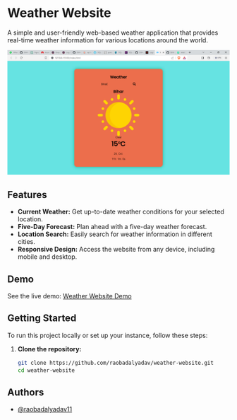 # Weather Website

A simple and user-friendly web-based weather application that provides real-time weather information for various locations around the world.

![Weather Website Screenshot](./image/weather-website.png)

## Features

- **Current Weather:** Get up-to-date weather conditions for your selected location.
- **Five-Day Forecast:** Plan ahead with a five-day weather forecast.
- **Location Search:** Easily search for weather information in different cities.
- **Responsive Design:** Access the website from any device, including mobile and desktop.

## Demo

See the live demo: [Weather Website Demo](https://raobadalyadav11)

## Getting Started

To run this project locally or set up your instance, follow these steps:

1. **Clone the repository:**

   ```bash
   git clone https://github.com/raobadalyadav/weather-website.git
   cd weather-website
## Authors

- [@raobadalyadav11](https://www.github.com/raobadalyadav)
